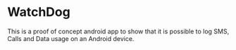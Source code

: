 # WatchDog

This is a proof of concept android app to show that it is possible to log SMS, Calls and Data usage on an
Android device. 